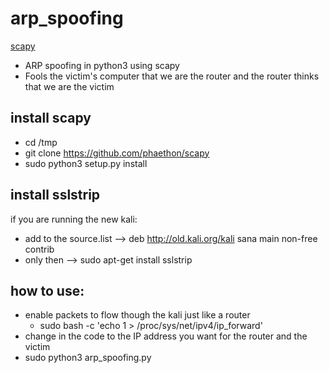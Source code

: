 # arp_spoofing
[scapy](https://scapy.readthedocs.io/en/latest/index.html)
* ARP spoofing in python3 using scapy
* Fools the victim's computer that we are the router and the router thinks that we are the victim

## install scapy
* cd /tmp
* git clone https://github.com/phaethon/scapy
* sudo python3 setup.py install

## install sslstrip
if you are running the new kali:
 * add to the source.list --> deb http://old.kali.org/kali sana main non-free contrib
 * only then -->  sudo apt-get install sslstrip

## how to use:
* enable packets to flow though the kali just like a router
  * sudo bash -c 'echo 1 > /proc/sys/net/ipv4/ip_forward'
* change in the code to the IP address you want for the router and the victim 
* sudo python3 arp_spoofing.py
